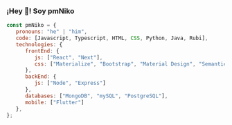 ### ¡Hey 👋! Soy pmNiko 

```javascript
const pmNiko = {
   pronouns: "he" | "him",
   code: [Javascript, Typescript, HTML, CSS, Python, Java, Rubi],
   technologies: {
      frontEnd: {
         js: ["React", "Next"],
         css: ["Materialize", "Bootstrap", "Material Design", "Semantic UI"]
      },
      backEnd: {
         js: ["Node", "Express"]
      },
      databases: ["MongoDB", "mySQL", "PostgreSQL"],
      mobile: ["Flutter"]
   },
};
```

<!--
**pmNiko/pmNiko** is a ✨ _special_ ✨ repository because its `README.md` (this file) appears on your GitHub profile.

Here are some ideas to get you started:

- 🔭 I’m currently working on ...
- 🌱 I’m currently learning ...
- 👯 I’m looking to collaborate on ...
- 🤔 I’m looking for help with ...
- 💬 Ask me about ...
- 📫 How to reach me: ...
- 😄 Pronouns: ...
- ⚡ Fun fact: ...
-->

